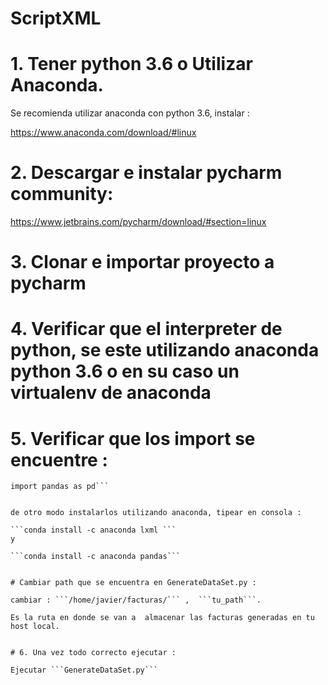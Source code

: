 # ScriptXML


# 1. Tener python 3.6 o Utilizar Anaconda.

Se recomienda utilizar anaconda con python 3.6, instalar :

https://www.anaconda.com/download/#linux


# 2. Descargar e instalar pycharm community:

https://www.jetbrains.com/pycharm/download/#section=linux


# 3. Clonar e importar proyecto a pycharm


# 4. Verificar que el interpreter de python, se este utilizando anaconda python 3.6 o en su caso un  virtualenv de anaconda


# 5. Verificar que los import se encuentre :

```from xml.etree import ElementTree as ET
import pandas as pd```


de otro modo instalarlos utilizando anaconda, tipear en consola :

```conda install -c anaconda lxml ```
y

```conda install -c anaconda pandas```


# Cambiar path que se encuentra en GenerateDataSet.py :

cambiar : ```/home/javier/facturas/``` ,  ```tu_path```.

Es la ruta en donde se van a  almacenar las facturas generadas en tu host local.


# 6. Una vez todo correcto ejecutar :

Ejecutar ```GenerateDataSet.py```









